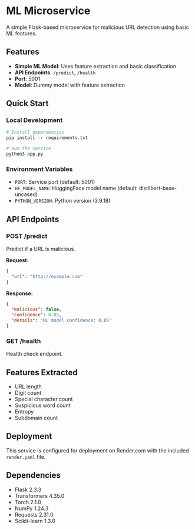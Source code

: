 # ML Microservice

A simple Flask-based microservice for malicious URL detection using basic ML features.

## Features

- **Simple ML Model**: Uses feature extraction and basic classification
- **API Endpoints**: `/predict`, `/health`
- **Port**: 5001
- **Model**: Dummy model with feature extraction

## Quick Start

### Local Development

```bash
# Install dependencies
pip install -r requirements.txt

# Run the service
python3 app.py
```

### Environment Variables

- `PORT`: Service port (default: 5001)
- `HF_MODEL_NAME`: HuggingFace model name (default: distilbert-base-uncased)
- `PYTHON_VERSION`: Python version (3.9.18)

## API Endpoints

### POST /predict
Predict if a URL is malicious.

**Request:**
```json
{
  "url": "http://example.com"
}
```

**Response:**
```json
{
  "malicious": false,
  "confidence": 0.85,
  "details": "ML model confidence: 0.85"
}
```

### GET /health
Health check endpoint.

## Features Extracted

- URL length
- Digit count
- Special character count
- Suspicious word count
- Entropy
- Subdomain count

## Deployment

This service is configured for deployment on Render.com with the included `render.yaml` file.

## Dependencies

- Flask 2.3.3
- Transformers 4.35.0
- Torch 2.1.0
- NumPy 1.24.3
- Requests 2.31.0
- Scikit-learn 1.3.0 